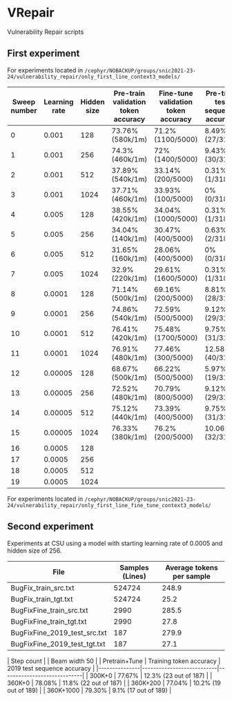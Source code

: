 # VRepair
Vulnerability Repair scripts

## First experiment

For experiments located in `/cephyr/NOBACKUP/groups/snic2021-23-24/vulnerability_repair/only_first_line_context3_models/`

| Sweep number | Learning rate | Hidden size | Pre-train validation token accuracy | Fine-tune validation token accuracy | Pre-train test sequence accuracy | Fine-tune test sequence accuracy |
|--------------|---------------|-------------|-------------------------------------|-------------------------------------|----------------------------------|----------------------------------|
| 0            | 0.001         | 128         | 73.76% (580k/1m)                    | 71.2% (1100/5000)                   | 8.49% (27/318)                   | 11.64% (37/318)                  |
| 1            | 0.001         | 256         | 74.3% (460k/1m)                     | 72% (1400/5000)                     | 9.43% (30/318)                   | 11.64% (37/318)                  |
| 2            | 0.001         | 512         | 37.89% (540k/1m)                    | 33.14% (200/5000)                   | 0.31% (1/318)                    | 0.31% (1/318)                    |
| 3            | 0.001         | 1024        | 37.71% (460k/1m)                    | 33.93% (100/5000)                   | 0% (0/318)                       | 0% (0/318)                       |
| 4            | 0.005         | 128         | 38.55% (420k/1m)                    | 34.04% (1000/5000)                  | 0.31% (1/318)                    | 0.31% (1/318)                    |
| 5            | 0.005         | 256         | 34.04% (140k/1m)                    | 30.47% (400/5000)                   | 0.63% (2/318)                    | 0.31% (1/318)                    |
| 6            | 0.005         | 512         | 31.65% (160k/1m)                    | 28.06% (400/5000)                   | 0% (0/318)                       | 0.31% (1/318)                    |
| 7            | 0.005         | 1024        | 32.9% (220k/1m)                     | 29.61% (1600/5000)                  | 0.31% (1/318)                    | 0.31% (1/318)                    |
| 8            | 0.0001        | 128         | 71.14% (500k/1m)                    | 69.16% (200/5000)                   | 8.81% (28/318)                   | 10.69% (34/318)                  |
| 9            | 0.0001        | 256         | 74.86% (540k/1m)                    | 72.59% (500/5000)                   | 9.12% (29/318)                   | 12.26% (39/318)                  |
| 10           | 0.0001        | 512         | 76.41% (420k/1m)                    | 75.48% (1700/5000)                  | 9.75% (31/318)                   | 13.52% (43/318)                  |
| 11           | 0.0001        | 1024        | 76.91% (480k/1m)                    | 77.46% (300/5000)                   | 12.58% (40/318)                  | 17.3% (55/318)                   |
| 12           | 0.00005       | 128         | 68.67% (500k/1m)                    | 66.22% (500/5000)                   | 5.97% (19/318)                   | 8.18% (26/318)                   |
| 13           | 0.00005       | 256         | 72.52% (480k/1m)                    | 70.79% (800/5000)                   | 9.12% (29/318)                   | 11.32% (36/318)                  |
| 14           | 0.00005       | 512         | 75.12% (440k/1m)                    | 73.39% (400/5000)                   | 9.75% (31/318)                   | 13.21% (42/318)                  |
| 15           | 0.00005       | 1024        | 76.33% (380k/1m)                    | 76.2% (200/5000)                    | 10.06% (32/318)                  | 14.78% (47/318)                  |
| 16           | 0.0005        | 128         |                                     |                                     |                                  |                                  |
| 17           | 0.0005        | 256         |                                     |                                     |                                  |                                  |
| 18           | 0.0005        | 512         |                                     |                                     |                                  |                                  |
| 19           | 0.0005        | 1024        |                                     |                                     |                                  |                                  |

For experiments located in `/cephyr/NOBACKUP/groups/snic2021-23-24/vulnerability_repair/only_first_line_fine_tune_context3_models/`

## Second experiment

Experiments at CSU using a model with starting learning rate of 0.0005 and hidden size of 256.

| File                         | Samples (Lines) | Average tokens per sample |
|------------------------------|-----------------|---------------------------|
| BugFix_train_src.txt         | 524724          | 248.9                     |
| BugFix_train_tgt.txt         | 524724          |  25.2                     |
| BugFixFine_train_src.txt     | 2990            | 285.5                     |
| BugFixFine_train_tgt.txt     | 2990            |  27.8                     |
| BugFixFine_2019_test_src.txt | 187             | 279.9                     |
| BugFixFine_2019_test_tgt.txt | 187             |  27.1                     |

| Step count    |                           | Beam width 50               |
| Pretrain+Tune | Training token accuracy   | 2019 test sequence accuracy |
|---------------|---------------------------|-----------------------------|
| 300K+0        |   77.67%                  | 12.3% (23 out of 187)      |
| 360K+0        |   78.08%                  | 11.8% (22 out of 187)      |
| 360K+200      |   77.04%                  | 10.2% (19 out of 189)      |
| 360K+1000     |   79.30%                  |  9.1% (17 out of 189)      |
